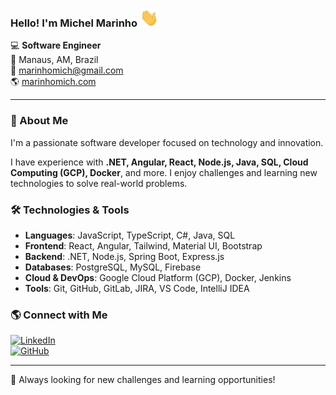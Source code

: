 ### Hello! I'm Michel Marinho  <img src="./assets/hi.gif" height="auto" width="30">

💻 **Software Engineer**  
📍 Manaus, AM, Brazil  
📧 [marinhomich@gmail.com](mailto:marinhomich@gmail.com)  
🌎 [marinhomich.com](https://marinhomich.com)  

---

### 🚀 About Me
I'm a passionate software developer focused on technology and innovation.

I have experience with **.NET, Angular, React, Node.js, Java, SQL, Cloud Computing (GCP), Docker**, and more. I enjoy challenges and learning new technologies to solve real-world problems.


### 🛠️ Technologies & Tools

- **Languages**: JavaScript, TypeScript, C#, Java, SQL
- **Frontend**: React, Angular, Tailwind, Material UI, Bootstrap
- **Backend**: .NET, Node.js, Spring Boot, Express.js
- **Databases**: PostgreSQL, MySQL, Firebase
- **Cloud & DevOps**: Google Cloud Platform (GCP), Docker, Jenkins
- **Tools**: Git, GitHub, GitLab, JIRA, VS Code, IntelliJ IDEA

### 🌎 Connect with Me

[![LinkedIn](https://img.shields.io/badge/LinkedIn-blue?style=for-the-badge&logo=linkedin)](https://linkedin.com/in/marinhomich)  
[![GitHub](https://img.shields.io/badge/GitHub-black?style=for-the-badge&logo=github)](https://github.com/marinhomich)  

---
🚀 Always looking for new challenges and learning opportunities!
